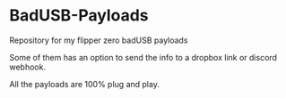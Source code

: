 # BadUSB-Payloads
Repository for my flipper zero badUSB payloads

Some of them has an option to send the info to a dropbox link or discord webhook.

All the payloads are 100% plug and play.
